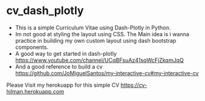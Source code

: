 # cv_dash_plotly
- This is a simple Curriculum Vitae using Dash-Plotly in Python. 
- Im not good at styling the layout using CSS. The Main idea is i wanna practice in building my own custom layout using dash bootstrap components.
- A good way to get started in dash-plotly https://www.youtube.com/channel/UCqBFsuAz41sqWcFjZkqmJqQ
- And a good reference to build a cv https://github.com/JoMiguelSantos/my-interactive-cv#my-interactive-cv

Please Visit my herokuapp for this simple CV https://cv-hilman.herokuapp.com
